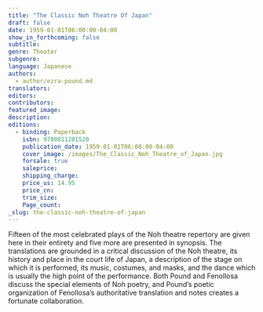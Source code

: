 ```yaml
---
title: "The Classic Noh Theatre Of Japan"
draft: false
date: 1959-01-01T06:00:00-04:00
show_in_forthcoming: false
subtitle:
genre: Theater
subgenre:
language: Japanese
authors:
  - author/ezra-pound.md
translators:
editors:
contributors:
featured_image:
description:
editions:
  - binding: Paperback
    isbn: 9780811201520
    publication_date: 1959-01-01T06:00:00-04:00
    cover_image: /images/The_Classic_Noh_Theatre_of_Japan.jpg
    forsale: true
    saleprice:
    shipping_charge:
    price_us: 14.95
    price_cn:
    trim_size:
    Page_count:
_slug: the-classic-noh-theatre-of-japan
---
```


Fifteen of the most celebrated plays of the Noh theatre repertory are given here in their entirety and five more are presented in synopsis. The translations are grounded in a critical discussion of the Noh theatre, its history and place in the court life of Japan, a description of the stage on which it is performed, its music, costumes, and masks, and the dance which is usually the high point of the performance. Both Pound and Fenollosa discuss the special elements of Noh poetry, and Pound’s poetic organization of Fenollosa’s authoritative translation and notes creates a fortunate collaboration.

